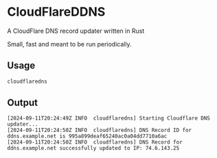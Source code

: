 
# CloudFlareDDNS

A CloudFlare DNS record updater written in Rust

Small, fast and meant to be run periodically.

## Usage

```bash
cloudflaredns
```

## Output

    [2024-09-11T20:24:49Z INFO  cloudflaredns] Starting Cloudflare DNS updater...
    [2024-09-11T20:24:50Z INFO  cloudflaredns] DNS Record ID for ddns.example.net is 995a899deaf65240ac0a04dd7710a6ac
    [2024-09-11T20:24:50Z INFO  cloudflaredns] DNS Record for ddns.example.net successfully updated to IP: 74.6.143.25